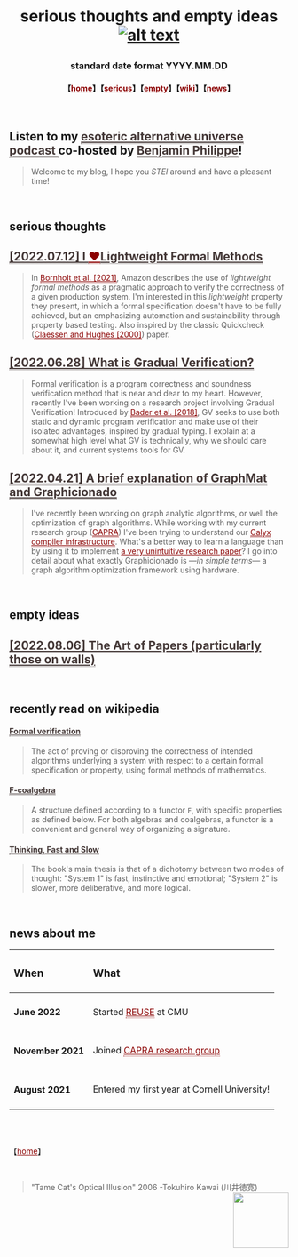 # <p align="center"> serious thoughts and empty ideas [![alt text](https://jpramos.me/Data/icosi.png)](https://dogfeathers.com/icosidodec/topo.html) </p>
### <p align="center"> standard date format YYYY.MM.DD </p>
#### <p align="center">【<a href="https://jpramos.me" style="color: #8B0000; text-align: right">home</a>】【<a href="http://blog.jpramos.me/#serious-thoughts" style="color: #8B0000;">serious</a>】【<a href="http://blog.jpramos.me/#empty-ideas" style="color: #8B0000;">empty</a>】【<a href="http://blog.jpramos.me/#recently-read-on-wikipedia" style="color: #8B0000;">wiki</a>】【<a href="http://blog.jpramos.me/#news-about-me" style="color: #8B0000;">news</a>】</p>

<br>

##  Listen to my <a href="https://github.com/Camto/Subjective-Facts" style="color: #443837; border-bottom:1px dotted"> esoteric alternative universe podcast </a> co-hosted by <a href="https://github.com/Camto" style="color: #443837; border-bottom:1px dotted">Benjamin Philippe</a>!
> Welcome to my blog, I hope you *STEI* around and have a pleasant time!

<br>

## serious thoughts
<h2>
  <a href="http://blog.jpramos.me/2022.07.12" style="color: #443837; border-bottom:1px dotted">
    [2022.07.12] I <a href="http://blog.jpramos.me/2022.07.12" style="color: #8B0000; border-bottom:1px dotted">♥</a><a href="http://blog.jpramos.me/2022.07.12" style="color: #443837; border-bottom:1px dotted">Lightweight Formal Methods</a>
  </a>
</h2>

> In <a href="https://assets.amazon.science/77/5e/4a7c238f4ce890efdc325df83263/using-lightweight-formal-methods-to-validate-a-key-value-storage-node-in-amazon-s3-2.pdf" style="color: #8B0000; border-bottom:1px dotted">Bornholt et al. [2021]</a>, Amazon describes the use of *lightweight formal methods* as a pragmatic approach to verify the correctness of a given production system. I'm interested in this *lightweight* property they present, in which a formal specification doesn't have to be fully achieved, but an emphasizing automation and sustainability through property based testing. Also inspired by the classic Quickcheck (<a href="https://www.cs.tufts.edu/~nr/cs257/archive/john-hughes/quick.pdf" style="color: #8B0000; border-bottom:1px dotted">Claessen and Hughes [2000]</a>) paper.

<h2>
  <a href="http://blog.jpramos.me/2022.06.28" style="color: #443837; border-bottom:1px dotted">
    [2022.06.28] What is Gradual Verification?
  </a>
</h2>

> Formal verification is a program correctness and soundness verification method that is near and dear to my heart. However, recently I've been working on a research project involving Gradual Verification! Introduced by <a href="http://www.cs.cmu.edu/~aldrich/papers/vmcai2018-gradual-verification.pdf" style="color: #8B0000; border-bottom:1px dotted">Bader et al. [2018]</a>, GV seeks to use both static and dynamic program verification and make use of their isolated advantages, inspired by gradual typing. I explain at a somewhat high level what GV is technically, why we should care about it, and current systems tools for GV.

<h2>
  <a href="http://blog.jpramos.me/2022.04.21" style="color: #443837; border-bottom:1px dotted">
    [2022.04.21] A brief explanation of GraphMat and Graphicionado
  </a>
</h2>

> I've recently been working on graph analytic algorithms, or well the optimization of graph algorithms. While working with my current research group (<a href="https://capra.cs.cornell.edu" style="color: #8B0000; border-bottom:1px dotted">CAPRA</a>) I've been trying to understand our <a href="calyxir.org" style="color: #8B0000; border-bottom:1px dotted">Calyx compiler infrastructure</a>. What's a better way to learn a language than by using it to implement <a href="https://mrmgroup.cs.princeton.edu/papers/taejun_micro16.pdf" style="color: #8B0000; border-bottom:1px dotted">a very unintuitive research paper</a>? I go into detail about what exactly Graphicionado is —*in simple terms*—  a graph algorithm optimization framework using hardware.

<br>

## empty ideas
<h2>
  <a href="http://blog.jpramos.me/2022.08.06" style="color: #443837; border-bottom:1px dotted">
    [2022.08.06] The Art of Papers (particularly those on walls)
  </a>
</h2>

<br>

## recently read on wikipedia

<h4>
  <a href="https://en.wikipedia.org/wiki/Formal_verification" style="color: #443837; border-bottom:1px dotted">
    Formal verification
  </a>
</h4>

> The act of proving or disproving the correctness of intended algorithms underlying a system with respect to a certain formal specification or property, using formal methods of mathematics. 

<h4>
  <a href="https://en.wikipedia.org/wiki/F-coalgebra" style="color: #443837; border-bottom:1px dotted">
    F-coalgebra
  </a>
</h4>

> A structure defined according to a functor `F`, with specific properties as defined below. For both algebras and coalgebras, a functor is a convenient and general way of organizing a signature.

<h4>
  <a href="https://en.wikipedia.org/wiki/Thinking,_Fast_and_Slow" style="color: #443837; border-bottom:1px dotted">
    Thinking, Fast and Slow
  </a>
</h4>
  
> The book's main thesis is that of a dichotomy between two modes of thought: "System 1" is fast, instinctive and emotional; "System 2" is slower, more deliberative, and more logical.

<br>

## news about me
| <h3> When </h3>            | <h3> What </h3>                          |
| :---                       | :---                                     | 
| <h4> June 2022 </h4>       | Started  <a href="https://www.cmu.edu/scs/isr/reuse" style="color: #8B0000; border-bottom:1px dotted">REUSE</a> at CMU |
| <h4> November 2021 </h4>   | Joined <a href="https://capra.cs.cornell.edu/" style="color: #8B0000; border-bottom:1px dotted">CAPRA research group</a>       |
| <h4> August 2021 </h4>     | Entered my first year at Cornell University! |

<br>

<br>

【<a href="https://jpramos.me" style="color: #8B0000; text-align: right">home</a>】

<br>

> "Tame Cat's Optical Illusion" 2006 -Tokuhiro Kawai (川井徳寛) [<img height=100px src="https://raw.githubusercontent.com/jpVinnie/jpvinnie.github.io/master/Data/Tokuhito%20Kawai3.jpg" align="right">](https://www.thegreatcat.org/the-cat-in-art-and-photos-2/cats-asian-art/tokuhiro-kawai-1971-present-japanese/)
